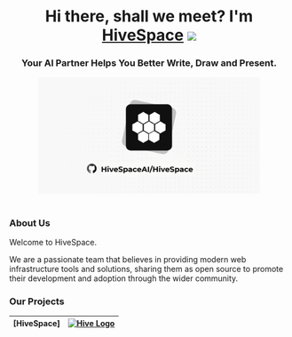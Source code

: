 <h1 align="center">Hi there, shall we meet? I'm <a href="https://HiveSpace.app/" target="_blank">HiveSpace</a> 
<img src="https:/HiveSpaceAI/github.com/blackcater/blackcater/raw/main/images/Hi.gif" height="32"/></h1>
<h3 align="center">Your AI Partner Helps You Better Write, Draw and Present.</h3>

<div align="center">
<img src="https://github.com/HiveSpaceAI/.github/blob/main/profile/images/cover.png" width="400" alt="HiveSpace Logo" />
</div>

<h1 align="center"></h1>

### About Us

Welcome to HiveSpace.

We are a passionate team that believes in providing modern web infrastructure tools and solutions, sharing them as open source to promote their development and adoption through the wider community.

### Our Projects



|   [HiveSpace]   |           <a href="https://github.com/HiveSpaceAI/Hivespace" target="blank"><picture style="width: 500px"><source media="(prefers-color-scheme: light)" srcset="https://github.com/HiveSpaceAI/.github/blob/main/images/1.svg" /><source media="(prefers-color-scheme: dark)" srcset="https://github.com/HiveSpaceAI/.github/blob/main/images/1.svg" /><img src="https://github.com/HiveSpaceAI/.github/blob/main/images/1.svg" width="500" alt="Hive Logo" /></picture></a>            |
| :----------: | :--------------------------------------------------------------------------------------------------------------------------------------------------------------------------------------------------------------------------------------------------------------------------------------------------------------------------------------------------------------------------------: |

